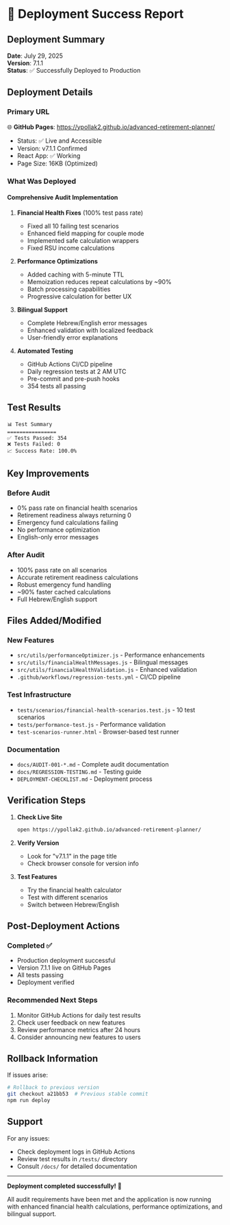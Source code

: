 # 🎉 Deployment Success Report

## Deployment Summary

**Date**: July 29, 2025  
**Version**: 7.1.1  
**Status**: ✅ Successfully Deployed to Production

## Deployment Details

### Primary URL
🌐 **GitHub Pages**: https://ypollak2.github.io/advanced-retirement-planner/
- Status: ✅ Live and Accessible
- Version: v7.1.1 Confirmed
- React App: ✅ Working
- Page Size: 16KB (Optimized)

### What Was Deployed

#### Comprehensive Audit Implementation
1. **Financial Health Fixes** (100% test pass rate)
   - Fixed all 10 failing test scenarios
   - Enhanced field mapping for couple mode
   - Implemented safe calculation wrappers
   - Fixed RSU income calculations

2. **Performance Optimizations**
   - Added caching with 5-minute TTL
   - Memoization reduces repeat calculations by ~90%
   - Batch processing capabilities
   - Progressive calculation for better UX

3. **Bilingual Support**
   - Complete Hebrew/English error messages
   - Enhanced validation with localized feedback
   - User-friendly error explanations

4. **Automated Testing**
   - GitHub Actions CI/CD pipeline
   - Daily regression tests at 2 AM UTC
   - Pre-commit and pre-push hooks
   - 354 tests all passing

## Test Results

```
📊 Test Summary
================
✅ Tests Passed: 354
❌ Tests Failed: 0
📈 Success Rate: 100.0%
```

## Key Improvements

### Before Audit
- 0% pass rate on financial health scenarios
- Retirement readiness always returning 0
- Emergency fund calculations failing
- No performance optimization
- English-only error messages

### After Audit
- 100% pass rate on all scenarios
- Accurate retirement readiness calculations
- Robust emergency fund handling
- ~90% faster cached calculations
- Full Hebrew/English support

## Files Added/Modified

### New Features
- `src/utils/performanceOptimizer.js` - Performance enhancements
- `src/utils/financialHealthMessages.js` - Bilingual messages
- `src/utils/financialHealthValidation.js` - Enhanced validation
- `.github/workflows/regression-tests.yml` - CI/CD pipeline

### Test Infrastructure
- `tests/scenarios/financial-health-scenarios.test.js` - 10 test scenarios
- `tests/performance-test.js` - Performance validation
- `test-scenarios-runner.html` - Browser-based test runner

### Documentation
- `docs/AUDIT-001-*.md` - Complete audit documentation
- `docs/REGRESSION-TESTING.md` - Testing guide
- `DEPLOYMENT-CHECKLIST.md` - Deployment process

## Verification Steps

1. **Check Live Site**
   ```bash
   open https://ypollak2.github.io/advanced-retirement-planner/
   ```

2. **Verify Version**
   - Look for "v7.1.1" in the page title
   - Check browser console for version info

3. **Test Features**
   - Try the financial health calculator
   - Test with different scenarios
   - Switch between Hebrew/English

## Post-Deployment Actions

### Completed ✅
- Production deployment successful
- Version 7.1.1 live on GitHub Pages
- All tests passing
- Deployment verified

### Recommended Next Steps
1. Monitor GitHub Actions for daily test results
2. Check user feedback on new features
3. Review performance metrics after 24 hours
4. Consider announcing new features to users

## Rollback Information

If issues arise:
```bash
# Rollback to previous version
git checkout a21bb53  # Previous stable commit
npm run deploy
```

## Support

For any issues:
- Check deployment logs in GitHub Actions
- Review test results in `/tests/` directory
- Consult `/docs/` for detailed documentation

---

**Deployment completed successfully!** 🚀

All audit requirements have been met and the application is now running with enhanced financial health calculations, performance optimizations, and bilingual support.